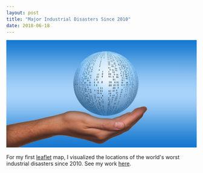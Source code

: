 ```yaml
---
layout: post
title: "Major Industrial Disasters Since 2010"
date: 2018-06-18
---
```

<center><img src="https://github.com/kairstenfay/kairstenfay.github.io/blob/master/images/data_ball.jpg?raw=true" width="600 px" />
</center>
 
For my first [leaflet](https://rstudio.github.io/leaflet/) map, I visualized the locations of the world's worst industrial disasters since 2010. 
See my work [here](http://rpubs.com/kafay/major_industrial_disasters).  


